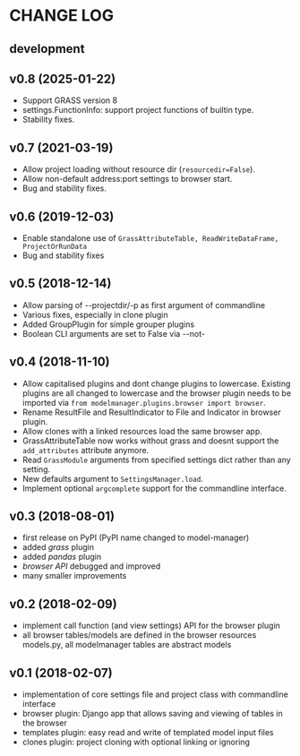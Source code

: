 # CHANGE LOG

## development


## v0.8 (2025-01-22)
* Support GRASS version 8
* settings.FunctionInfo: support project functions of builtin type.
* Stability fixes.


## v0.7 (2021-03-19)
* Allow project loading without resource dir (`resourcedir=False`).
* Allow non-default address:port settings to browser start.
* Bug and stability fixes.


## v0.6 (2019-12-03)
* Enable standalone use of `GrassAttributeTable, ReadWriteDataFrame, ProjectOrRunData`
* Bug and stability fixes


## v0.5 (2018-12-14)
* Allow parsing of --projectdir/-p as first argument of commandline
* Various fixes, especially in clone plugin
* Added GroupPlugin for simple grouper plugins
* Boolean CLI arguments are set to False via --not-<arg>


## v0.4 (2018-11-10)
* Allow capitalised plugins and dont change plugins to lowercase. Existing
  plugins are all changed to lowercase and the browser plugin needs to be
  imported via `from modelmanager.plugins.browser import browser`.
* Rename ResultFile and ResultIndicator to File and Indicator in browser plugin.
* Allow clones with a linked resources load the same browser app.
* GrassAttributeTable now works without grass and doesnt support the
  `add_attributes` attribute anymore.
* Read `GrassModule` arguments from specified settings dict rather than any
  setting.
* New defaults argument to `SettingsManager.load`.
* Implement optional `argcomplete` support for the commandline interface.


## v0.3 (2018-08-01)
* first release on PyPI (PyPI name changed to model-manager)
* added *grass* plugin
* added *pandas* plugin
* *browser API* debugged and improved
* many smaller improvements


## v0.2 (2018-02-09)
* implement call function (and view settings) API for the browser plugin
* all browser tables/models are defined in the browser resources models.py, all
  modelmanager tables are abstract models


## v0.1 (2018-02-07)
* implementation of core settings file and project class with commandline interface
* browser plugin: Django app that allows saving and viewing of tables in the browser
* templates plugin: easy read and write of templated model input files
* clones plugin: project cloning with optional linking or ignoring
